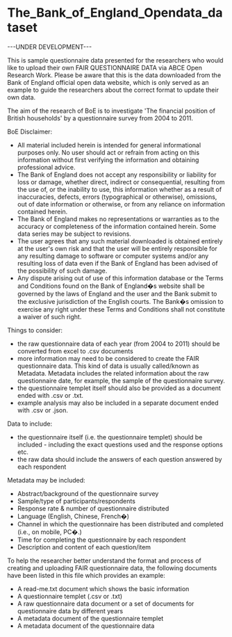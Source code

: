 # The_Bank_of_England_Opendata_dataset

---UNDER DEVELOPMENT---

This is sample questionnaire data presented for the researchers who would like to upload their own FAIR QUESTIONNAIRE DATA via ABCE Open Research Work. Please be aware that this is the data downloaded from the Bank of England official open data website, which is only served as an example to guide the researchers about the correct format to update their own data.

The aim of the research of BoE is to investigate 'The financial position of British households' by a questionnaire survey from 2004 to 2011.

BoE Disclaimer:
- All material included herein is intended for general informational purposes only. No user should act or refrain from acting on this information without first verifying the information and obtaining professional advice.
- The Bank of England does not accept any responsibility or liability for loss or damage, whether direct, indirect or consequential, resulting from the use of, or the inability to use, this information whether as a result of inaccuracies, defects, errors (typographical or otherwise), omissions, out of date information or otherwise, or from any reliance on information contained herein.
- The Bank of England makes no representations or warranties as to the accuracy or completeness of the information contained herein. Some data series may be subject to revisions.
- The user agrees that any such material downloaded is obtained entirely at the user's own risk and that the user will be entirely responsible for any resulting damage to software or computer systems and/or any resulting loss of data even if the Bank of England has been advised of the possibility of such damage.
- Any dispute arising out of use of this information database or the Terms and Conditions found on the Bank of England�s website shall be governed by the laws of England and the user and the Bank submit to the exclusive jurisdiction of the English courts. The Bank�s omission to exercise any right under these Terms and Conditions shall not constitute a waiver of such right.

Things to consider:
- the raw questionnaire data of each year (from 2004 to 2011) should be converted from excel to .csv documents
- more information may need to be considered to create the FAIR questionnaire data. This kind of data is usually called/known as Metadata. Metadata includes the related information about the raw questionnaire date, for example, the sample of the questionnaire survey. 
- the questionnaire templet itself should also be provided as a document ended with .csv or .txt.
- example analysis may also be included in a separate document ended with .csv or .json.

Data to include:
- the questionnaire itself (i.e. the questionnaire templet) should be included - including the exact questions used and the response options etc.
- the raw data should include the answers of each question answered by each respondent

Metadata may be included:
- Abstract/background of the questionnaire survey
- Sample/type of participants/respondents
- Response rate & number of questionnaire distributed
- Language (English, Chinese, French�)
- Channel in which the questionnaire has been distributed and completed (i.e., on mobile, PC�.)
- Time for completing the questionnaire by each respondent
- Description and content of each question/item

To help the researcher better understand the format and process of creating and uploading FAIR questionnaire data, the following documents have been listed in this file which provides an example:
- A read-me.txt document which shows the basic information
- A questionnaire templet (.csv or .txt)
- A raw questionnaire data document or a set of documents for questionnaire data by different years
- A metadata document of the questionnaire templet
- A metadata document of the questionnaire data








